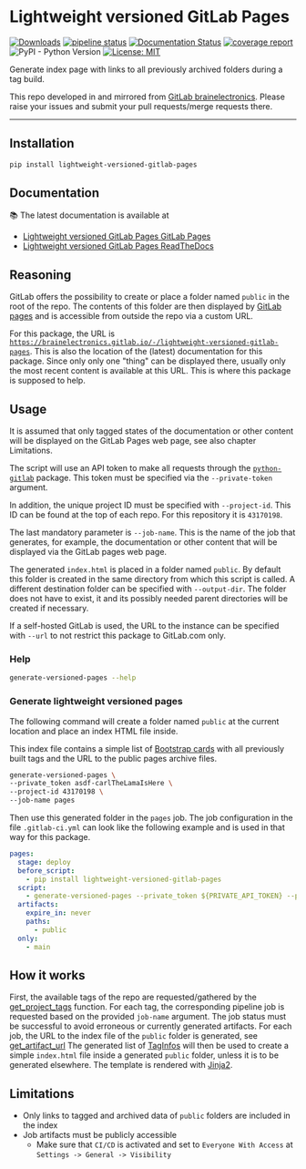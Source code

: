 # Lightweight versioned GitLab Pages

[![Downloads](https://pepy.tech/badge/lightweight-versioned-gitlab-pages)](https://pepy.tech/project/lightweight-versioned-gitlab-pages)
[![pipeline status](https://gitlab.com/brainelectronics/lightweight-versioned-gitlab-pages/badges/main/pipeline.svg)](https://gitlab.com/brainelectronics/lightweight-versioned-gitlab-pages/-/commits/main)
[![Documentation Status](https://readthedocs.org/projects/lightweight-versioned-gitlab-pages/badge/?version=latest)](https://lightweight-versioned-gitlab-pages.readthedocs.io/en/latest/?badge=latest)
[![coverage report](https://gitlab.com/brainelectronics/lightweight-versioned-gitlab-pages/badges/main/coverage.svg)](https://gitlab.com/brainelectronics/lightweight-versioned-gitlab-pages/-/commits/main)
![PyPI - Python Version](https://img.shields.io/pypi/pyversions/lightweight-versioned-gitlab-pages)
[![License: MIT](https://img.shields.io/gitlab/license/brainelectronics/lightweight-versioned-gitlab-pages?color=green)](https://opensource.org/licenses/MIT)

Generate index page with links to all previously archived folders during a tag
build.

This repo developed in and mirrored from [GitLab brainelectronics](https://gitlab.com/brainelectronics/lightweight-versioned-gitlab-pages).
Please raise your issues and submit your pull requests/merge requests there.

---------------

## Installation

```bash
pip install lightweight-versioned-gitlab-pages
```

## Documentation

📚 The latest documentation is available at

- [Lightweight versioned GitLab Pages GitLab Pages](https://brainelectronics.gitlab.io/lightweight-versioned-gitlab-pages)
- [Lightweight versioned GitLab Pages ReadTheDocs](https://lightweight-versioned-gitlab-pages.readthedocs.io/en/latest/)

## Reasoning

GitLab offers the possibility to create or place a folder named `public` in the
root of the repo. The contents of this folder are then displayed by
[GitLab pages](https://docs.gitlab.com/ee/user/project/pages/) and is
accessible from outside the repo via a custom URL.

For this package, the URL is
[`https://brainelectronics.gitlab.io/-/lightweight-versioned-gitlab-pages`](https://brainelectronics.gitlab.io/lightweight-versioned-gitlab-pages).
This is also the location of the (latest) documentation for this package.
Since only only one "thing" can be displayed there, usually only the most
recent content is available at this URL. This is where this package is supposed to help.

## Usage

It is assumed that only tagged states of the documentation or other content
will be displayed on the GitLab Pages web page, see also chapter Limitations.

The script will use an API token to make all requests through the
[`python-gitlab`](https://python-gitlab.readthedocs.io/en/stable/) package.
This token must be specified via the `--private-token` argument.

In addition, the unique project ID must be specified with `--project-id`.
This ID can be found at the top of each repo. For this repository it is
`43170198`.

The last mandatory parameter is `--job-name`. This is the name of the job
that generates, for example, the documentation or other content that will be
displayed via the GitLab pages web page.

The generated `index.html` is placed in a folder named `public`. By default
this folder is created in the same directory from which this script is called.
A different destination folder can be specified with `--output-dir`. The folder
does not have to exist, it and its possibly needed parent directories will be
created if necessary.

If a self-hosted GitLab is used, the URL to the instance can be specified with
`--url` to not restrict this package to GitLab.com only.

### Help

```bash
generate-versioned-pages --help
```

### Generate lightweight versioned pages

The following command will create a folder named `public` at the current
location and place an index HTML file inside.

This index file contains a simple list of
[Bootstrap cards](https://getbootstrap.com/docs/5.0/components/card/)
with all previously built tags and the URL to the public pages archive files.

```bash
generate-versioned-pages \
--private_token asdf-carlTheLamaIsHere \
--project-id 43170198 \
--job-name pages
```

Then use this generated folder in the `pages` job. The job configuration in the
file `.gitlab-ci.yml` can look like the following example and is used in that
way for this package.

```yaml
pages:
  stage: deploy
  before_script:
    - pip install lightweight-versioned-gitlab-pages
  script:
    - generate-versioned-pages --private_token ${PRIVATE_API_TOKEN} --project-id ${CI_PROJECT_ID} --job-name pages
  artifacts:
    expire_in: never
    paths:
      - public
  only:
    - main
```

## How it works

First, the available tags of the repo are requested/gathered by the
[get_project_tags](lightweight_versioned_gitlab_pages.generate.get_project_tags)
function. For each tag, the corresponding pipeline job is requested based on
the provided `job-name` argument. The job status must be successful to avoid
erroneous or currently generated artifacts. For each job, the URL to the index
file of the `public` folder is generated, see
[get_artifact_url](lightweight_versioned_gitlab_pages.generate.get_artifact_url)
The generated list of
[TagInfos](lightweight_versioned_gitlab_pages.generate.TagInfo) will then be
used to create a simple `index.html` file inside a generated `public` folder,
unless it is to be generated elsewhere.
The template is rendered with [Jinja2](https://github.com/pallets/jinja/).

## Limitations

- Only links to tagged and archived data of `public` folders are included in
the index
- Job artifacts must be publicly accessible
    - Make sure that `CI/CD` is activated and set to `Everyone With Access` at
    `Settings -> General -> Visibility`
